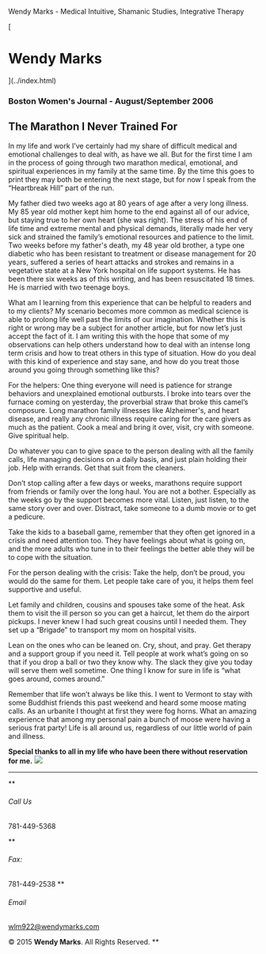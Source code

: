 Wendy Marks - Medical Intuitive, Shamanic Studies, Integrative Therapy  
   
 
 
[ 
# Wendy Marks
](../index.html)   
  

### Boston Women's Journal - August/September 2006
 

## The Marathon I Never Trained For

In my life and work I’ve certainly had my share of difficult medical and emotional challenges to deal with, as have we all. But for the first time I am in the process of going through two marathon medical, emotional, and spiritual experiences in my family at the same time. By the time this goes to print they may both be entering the next stage, but for now I speak from the “Heartbreak Hill” part of the run.

My father died two weeks ago at 80 years of age after a very long illness. My 85 year old mother kept him home to the end against all of our advice, but staying true to her own heart (she was right). The stress of his end of life time and extreme mental and physical demands, literally made her very sick and strained the family’s emotional resources and patience to the limit. Two weeks before my father's death, my 48 year old brother, a type one diabetic who has been resistant to treatment or disease management for 20 years, suffered a series of heart attacks and strokes and remains in a vegetative state at a New York hospital on life support systems. He has been there six weeks as of this writing, and has been resuscitated 18 times. He is married with two teenage boys.

What am I learning from this experience that can be helpful to readers and to my clients? My scenario becomes more common as medical science is able to prolong life well past the limits of our imagination. Whether this is right or wrong may be a subject for another article, but for now let’s just accept the fact of it. I am writing this with the hope that some of my observations can help others understand how to deal with an intense long term crisis and how to treat others in this type of situation. How do you deal with this kind of experience and stay sane, and how do you treat those around you going through something like this?

For the helpers: One thing everyone will need is patience for strange behaviors and unexplained emotional outbursts. I broke into tears over the furnace coming on yesterday, the proverbial straw that broke this camel’s composure. Long marathon family illnesses like Alzheimer's, and heart disease, and really any chronic illness require caring for the care givers as much as the patient. Cook a meal and bring it over, visit, cry with someone. Give spiritual help.

Do whatever you can to give space to the person dealing with all the family calls, life managing decisions on a daily basis, and just plain holding their job. Help with errands. Get that suit from the cleaners.

Don’t stop calling after a few days or weeks, marathons require support from friends or family over the long haul. You are not a bother. Especially as the weeks go by the support becomes more vital. Listen, just listen, to the same story over and over. Distract, take someone to a dumb movie or to get a pedicure.

Take the kids to a baseball game, remember that they often get ignored in a crisis and need attention too. They have feelings about what is going on, and the more adults who tune in to their feelings the better able they will be to cope with the situation.

For the person dealing with the crisis: Take the help, don’t be proud, you would do the same for them. Let people take care of you, it helps them feel supportive and useful.

Let family and children, cousins and spouses take some of the heat. Ask them to visit the ill person so you can get a haircut, let them do the airport pickups. I never knew I had such great cousins until I needed them. They set up a “Brigade” to transport my mom on hospital visits.

Lean on the ones who can be leaned on. Cry, shout, and pray. Get therapy and a support group if you need it. Tell people at work what’s going on so that if you drop a ball or two they know why. The slack they give you today will serve them well sometime. One thing I know for sure in life is “what goes around, comes around.”

Remember that life won’t always be like this. I went to Vermont to stay with some Buddhist friends this past weekend and heard some moose mating calls. As an urbanite I thought at first they were fog horns. What an amazing experience that among my personal pain a bunch of moose were having a serious frat party! Life is all around us, regardless of our little world of pain and illness.

**Special thanks to all in my life who have been there without reservation for me.**
![](../img/wolflogo.png)
* * *
**
###### Call Us

781-449-5368  

**
###### Fax:

781-449-2538
**
###### Email

[wlm922@wendymarks.com](mailto:yourname@domain.com)
  
 

© 2015 **Wendy Marks**. All Rights Reserved.
   **
